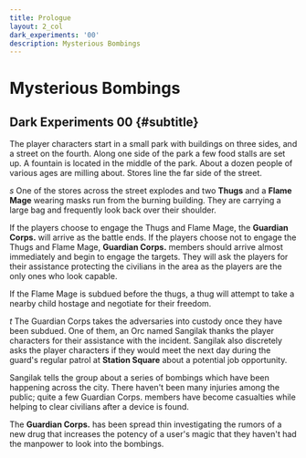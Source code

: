 ```yaml
---
title: Prologue
layout: 2_col
dark_experiments: '00'
description: Mysterious Bombings
---
```

# Mysterious Bombings
## Dark Experiments 00 {#subtitle}

<i class="fa fa-map-marker fa-2x fa-fw"></i> The player characters start in a small park with buildings on three sides, and a street on the fourth. Along one side of the park a few food stalls are set up. A fountain is located in the middle of the park. About a dozen people of various ages are milling about. Stores line the far side of the street.

<i class="fa dice fa-2x fa-fw">s</i> One of the stores across the street explodes and two **Thugs** and a **Flame Mage** wearing masks run from the burning building. They are carrying a large bag and frequently look back over their shoulder.

If the players choose to engage the Thugs and Flame Mage, the **Guardian Corps.** will arrive as the battle ends. If the players choose not to engage the Thugs and Flame Mage, **Guardian Corps.** members should arrive almost immediately and begin to engage the targets. They will ask the players for their assistance protecting the civilians in the area as the players are the only ones who look capable.

If the Flame Mage is subdued before the thugs, a thug will attempt to take a nearby child hostage and negotiate for their freedom.

<i class="fa symbols fa-2x fa-fw">t</i> The Guardian Corps takes the adversaries into custody once they have been subdued. One of them, an Orc named Sangilak thanks the player characters for their assistance with the incident. Sangilak also discretely asks the player characters if they would meet the next day during the guard's regular patrol at **Station Square** about a potential job opportunity.

<!-- <i class="fa fa-map-marker fa-2x fa-fw"></i> The Sixth Street Arcade in District 5 is a wide boulevard that now houses a world-famous covered market. Stalls fill the archway-lined street and an intricate ironworks and glass ceiling protects the market below from the elements.  -->

Sangilak tells the group about a series of bombings which have been happening across the city. There haven't been many injuries among the public; quite a few Guardian Corps. members have become casualties while helping to clear civilians after a device is found. 

The **Guardian Corps.** has been spread thin investigating the rumors of a new drug that increases the potency of a user's magic that they haven't had the manpower to look into the bombings.
